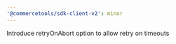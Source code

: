 ```yaml
---
'@commercetools/sdk-client-v2': minor
---
```


Introduce retryOnAbort option to allow retry on timeouts
